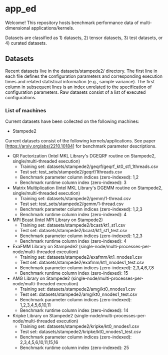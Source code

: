 # app_ed
Welcome!
This repository hosts benchmark performance data of multi-dimensional applications/kernels.

Datasets are classified as 1) datasets, 2) tensor datasets, 3) test datasets, or 4) curated datasets.

## Datasets
Recent datasets live in the datasets/stampede2/ directory.
The first line in each file defines the configuration parameters and corresponding
execution times and related statistical information (e.g., sample variance).
The first column in subsequent lines is an index unrelated to the specification
of configuration parameters.
Raw datasets consist of a list of executed configurations.

### List of machines
Current datasets have been collected on the following machines:
- Stampede2

Current datasets consist of the following kernels/applications.
See paper [https://arxiv.org/abs/2210.10184] for benchmark parameter descriptions.
- QR Factorization (Intel MKL Library's DGEQRF routine on Stampede2, single/multi-threaded execution)
  - Training set: datasets/stampede2/geqrf/geqrf_kt0_st1_1threads.csv
  - Test set: test_sets/stampede2/geqrf/1threads.csv
  - Benchmark parameter column indices (zero-indexed): 1,2
  - Benchmark runtime column index (zero-indexed): 3
- Matrix Multiplication (Intel MKL Library's DGEMM routine on Stampede2, single/multi-threaded execution)
  - Training set: datasets/stampede2/gemm/1-thread.csv
  - Test set: test_sets/stampede2/gemm/1-thread.csv
  - Benchmark parameter column indices (zero-indexed): 1,2,3
  - Benchmark runtime column index (zero-indexed): 4
- MPI Bcast (Intel MPI Library on Stampede2)
  - Training set: datasets/stampede2/bcast/kt1_st1.csv
  - Test set: datasets/stampede2/bcast/kt1_st1_test.csv
  - Benchmark parameter column indices (zero-indexed): 1,2,3
  - Benchmark runtime column index (zero-indexed): 4
- ExaFMM Library on Stampede2 (single-node/multi-processes-per-node/multi-threaded execution)
  - Training set: datasets/stampede2/exafmm/kt1_nnodes1.csv
  - Test set: datasets/stampede2/exafmm/kt1_nnodes1_test.csv
  - Benchmark parameter column indices (zero-indexed): 2,3,4,6,7,8
  - Benchmark runtime column index (zero-indexed): 15
- AMG Library on Stampede2 (single-node/multi-processes-per-node/multi-threaded execution)
  - Training set: datasets/stampede2/amg/kt0_nnodes1.csv
  - Test set: datasets/stampede2/amg/kt0_nnodes1_test.csv
  - Benchmark parameter column indices (zero-indexed): 1,2,3,4,5,6,10,11
  - Benchmark runtime column index (zero-indexed): 14
- Kripke Library on Stampede2 (single-node/multi-processes-per-node/multi-threaded execution)
  - Training set: datasets/stampede2/kripke/kt0_nnodes1.csv
  - Test set: datasets/stampede2/kripke/kt0_nnodes1_test.csv
  - Benchmark parameter column indices (zero-indexed): 2,3,4,5,6,10,11,15,16
  - Benchmark runtime column index (zero-indexed): 25
